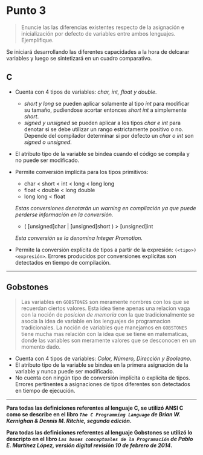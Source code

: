 # Punto 3

> Enuncie las las diferencias existentes respecto de la asignación e inicialización por defecto de variables entre ambos lenguajes. Ejemplifique.

Se iniciará desarrollando las diferentes capacidades a la hora de delcarar variables y luego se sintetizará en un cuadro comparativo.

## C

* Cuenta con 4 tipos de variables: _char, int, float y double_.
	* _short y long_ se pueden aplicar solamente al tipo _int_ para modificar su tamaño, pudiendose acortar entonces _short int_ a simplemente _short_.
	* _signed y unsigned_ se pueden aplicar a los tipos _char e int_ para denotar si se debe utilizar un rango estrictamente positivo o no. Depende del compilador determinar si por defecto un _char o int_ son _signed o unsigned_.
* El atributo tipo de la variable se bindea cuando el código se compila y no puede ser modificado.
* Permite conversión implícita para los tipos primitivos:
	* char < short < int < long < long long
	* float < double < long double
	* long long < float

	_Estas conversiones denotarán un warning en compilación ya que puede perderse información en la conversión._

	* ( [unsigned]char | [unsigned]short ) > [unsigned]int

	_Esta conversión se la denomina Integer Promotion._

* Permite la conversión explícita de tipos a partir de la expresión: ```(<tipo>)<expresión>```. Errores producidos por conversiones explícitas son detectados en tiempo de compilación.

---
## Gobstones
> Las variables en ```GOBSTONES``` son meramente nombres con los que se recuerdan ciertos valores. Esta idea tiene apenas una relacion vaga con la noción de _posicion de memoria_ con la que tradicionalmente se asocia la idea de variable en los lenguajes de programacion tradicionales. La noción de variables que manejamos en ```GOBSTONES``` tiene mucha mas relación con la idea que se tiene en matematicas, donde las variables son meramente valores que se desconocen en un momento dado.


* Cuenta con 4 tipos de variables: _Color, Número, Dirección y Booleano_.
* El atributo tipo de la variable se bindea en la primera asignación de la variable y nunca puede ser modificado.
* No cuenta con ningún tipo de conversión implícita o explícita de tipos. Errores pertinentes a asignaciones de tipos diferentes son detectados en tiempo de ejecución.

---

**Para todas las definiciones referentes al lenguaje C, se utilizó ANSI C como se describe en el libro _`The C Programming Language` de Brian W. Kernighan & Dennis M. Ritchie, segunda edición_.**

**Para todas las definiciones referentes al lenguaje Gobstones se utilizó lo descripto en el libro _`Las bases conceptuales de la Programación` de Pablo E. Martínez López, versión digital revisión 10 de febrero de 2014_.**
